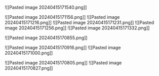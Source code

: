![[Pasted image 20240415171540.png]]

![[Pasted image 20240415171156.png]]
![[Pasted image 20240415171216.png]]
![[Pasted image 20240415171231.png]]
![[Pasted image 20240415171256.png]]
![[Pasted image 20240415171332.png]]




![[Pasted image 20240415170855.png]]

![[Pasted image 20240415170916.png]]
![[Pasted image 20240415171000.png]]

![[Pasted image 20240415170805.png]]
![[Pasted image 20240415170827.png]]

